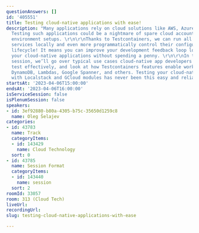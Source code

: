 ```yaml
---
questionAnswers: []
id: '405551'
title: Testing cloud-native applications with ease!
description: "Many applications rely on cloud solutions like AWS, Azure, and GCP.
  Testing such applications could be a nightmare of spare cloud accounts or never-ending
  environment setups. \r\n\r\nThanks to Testcontainers, we can run all the necessary
  services locally and even more programmatically control their configuration and
  lifecycle! It means you can improve your development feedback loop locally and test
  your cloud-native applications without spending a penny. \r\n\r\nIn this demo-heavy
  session, we’ll go over typical use cases cloud-native app developers struggle to
  test effectively, and look at how Testcontainers features enable working with S3,
  DynamoDB, Lambdas, Google Spanner, and others. Testing your cloud-native applications
  with Localstack and GCloud modules has never been this easy and reliable. "
startsAt: '2023-04-06T15:00:00'
endsAt: '2023-04-06T16:00:00'
isServiceSession: false
isPlenumSession: false
speakers:
- id: 3ef92880-b80a-4305-b75c-35650d1259c8
  name: Oleg Šelajev
categories:
- id: 43783
  name: Track
  categoryItems:
  - id: 143429
    name: Cloud Technology
  sort: 0
- id: 43785
  name: Session Format
  categoryItems:
  - id: 143440
    name: session
  sort: 2
roomId: 33057
room: 313 (Cloud Tech)
liveUrl: 
recordingUrl: 
slug: testing-cloud-native-applications-with-ease

---
```

